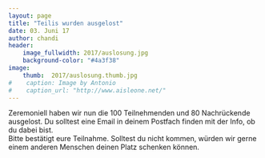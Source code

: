 ```yaml
---
layout: page
title: "Teilis wurden ausgelost"
date: 03. Juni 17
author: chandi
header:
    image_fullwidth: 2017/auslosung.jpg
    background-color: "#4a3f38"
image:
    thumb:  2017/auslosung.thumb.jpg
#    caption: Image by Antonio
#    caption_url: "http://www.aisleone.net/"
---
```

Zeremoniell haben wir nun die 100 Teilnehmenden und 80 Nachrückende ausgelost. Du solltest eine Email in deinem Postfach finden mit der Info, ob du dabei bist.<br>
Bitte bestätigt eure Teilnahme. Solltest du nicht kommen, würden wir gerne einem anderen Menschen deinen Platz schenken können.
